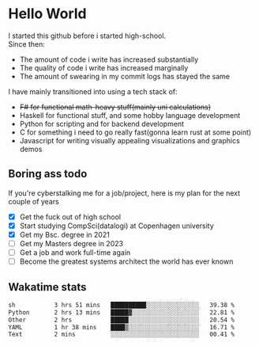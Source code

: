# Hello World

I started this github before i started high-school.  
Since then:
- The amount of code i write has increased substantially
- The quality of code i write has increased marginally
- The amount of swearing in my commit logs has stayed the same

I have mainly transitioned into using a tech stack of:
- ~~F# for functional math-heavy stuff(mainly uni calculations)~~
- Haskell for functional stuff, and some hobby language development
- Python for scripting and for backend development
- C for something i need to go really fast(gonna learn rust at some point)
- Javascript for writing visually appealing visualizations and graphics demos

## Boring ass todo
If you're cyberstalking me for a job/project, here is my plan for the next couple of years
- [x] Get the fuck out of high school
- [x] Start studying CompSci(datalogi) at Copenhagen university
- [x] Get my Bsc. degree in 2021
- [ ] Get my Masters degree in 2023
- [ ] Get a job and work full-time again
- [ ] Become the greatest systems architect the world has ever known

## Wakatime stats
<!--START_SECTION:waka-->

```txt
sh           3 hrs 51 mins   ██████████░░░░░░░░░░░░░░░   39.38 %
Python       2 hrs 13 mins   █████▓░░░░░░░░░░░░░░░░░░░   22.81 %
Other        2 hrs           █████░░░░░░░░░░░░░░░░░░░░   20.54 %
YAML         1 hr 38 mins    ████▒░░░░░░░░░░░░░░░░░░░░   16.71 %
Text         2 mins          ░░░░░░░░░░░░░░░░░░░░░░░░░   00.41 %
```

<!--END_SECTION:waka-->
